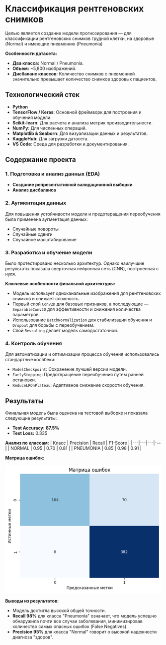 # Классификация рентгеновских снимков

Целью является создание модели прогнозирования — для классификации рентгеновских снимков грудной клетки, на здоровые (Normal) и имеющие пневмонию (Pneumonia)

**Особенности датасета:**
- **Два класса:** Normal / Pneumonia.
- **Объем:** ~5,800 изображений.
- **Дисбаланс классов:** Количество снимков с пневмонией значительно превышает количество снимков здоровых пациентов.

## Технологический стек
- **Python**
- **TensorFlow / Keras**: Основной фреймворк для построения и обучения модели.
- **Scikit-learn**: Для расчета и анализа метрик производительности.
- **NumPy**: Для численных операций.
- **Matplotlib & Seaborn**: Для визуализации данных и результатов.
- **KaggleHub**: Для загрузки датасета.
- **VS Code**: Среда для разработки и документирования.

## Содержание проекта

### 1. Подготовка и анализ данных (EDA)
- **Создание репрезентативной валидационной выборки**
- **Анализ дисбаланса**

### 2. Аугментация данных
Для повышения устойчивости модели и предотвращения переобучения была применена аугментация данных:
- Случайные повороты
- Случайные сдвиги
- Случайное масштабирование

### 3. Разработка и обучение модели
Было протестировано несколько архитектур. Однако наилучшие результаты показала  сверточная нейронная сеть (CNN), построенная с нуля.

**Ключевые особенности финальной архитектуры:**
- Модель использует одноканальные изображения для рентгеновских снимков и снижает сложность.
- Первый слой `Conv2D` для базовых признаков, а последующие — `SeparableConv2D` для эффективности и снижения количества параметров.
- Использование `BatchNormalization` для стабилизации обучения и `Dropout` для борьбы с переобучением.
- Слой `Rescaling` делает модель самодостаточной.

### 4. Контроль обучения
Для автоматизации и оптимизации процесса обучения использовались стандартные коллбеки:
- `ModelCheckpoint`: Сохранение лучшей версии модели.
- `EarlyStopping`: Предотвращение переобучения путем ранней остановки.
- `ReduceLROnPlateau`: Адаптивное снижение скорости обучения.

## Результаты

Финальная модель была оценена на тестовой выборке и показала следующие результаты:

- **Test Accuracy:** **87.5%**
- **Test Loss:** 0.335

**Анализ по классам:**
| Класс | Precision | Recall | F1-Score |
|---|---|---|---|
| NORMAL | 0.95 | 0.70 | 0.81 |
| PNEUMONIA | 0.85 | 0.98 | 0.91 |

**Матрица ошибок:**

![Confusion Matrix](files/matrix.png)

**Выводы из результатов:**
- Модель достигла высокой общей точности.
- **Recall 98%** для класса "Pneumonia" означает, что модель успешно обнаружила почти все случаи заболевания, минимизировав количество самых опасных ошибок (False Negatives).
- **Precision 95%** для класса "Normal" говорит о высокой надежности диагноза "здоров".

